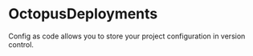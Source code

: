 # OctopusDeployments

Config as code allows you to store your project configuration in version control.

